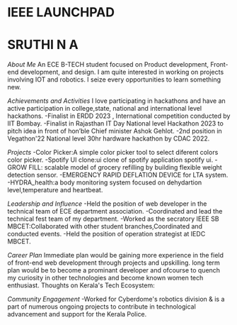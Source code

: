 # IEEE LAUNCHPAD

# SRUTHI N A

_About Me_
An ECE B-TECH student focused on Product development, Front-end development, and design. I am quite interested in working on projects involving IOT and robotics. I seize every opportunities to learn something new.

_Achievements and Activities_
I love participating in hackathons and have an active participation in college,state, national and international level hackathons. 
-Finalist in ERDD 2023 , International competition conducted by IIT Bombay.
-Finalist in Rajasthan IT Day National level Hackathon 2023 to pitch idea in front of hon’ble Chief minister Ashok Gehlot.
-2nd position in Vegathon'22 National level 30hr hardware hackathon by CDAC 2022.

_Projects_
-Color Picker:A simple color picker tool to select diferent colors	color picker.
-Spotify UI clone:ui clone of spotify application	spotify ui.
-GROW FILL: scalable model of grocery refilling by building flexible weight detection sensor.
-EMERGENCY RAPID DEFLATION DEVICE for LTA system.
-HYDRA_health:a body monitoring system focused on dehydartion level,temperature and heartbeat.

_Leadership and Influence_
-Held the position of web developer in the technical team of ECE department association.
-Coordinated and lead the technical fest team of my department. -Worked as the secratory IEEE SB MBCET:Collaborated with other student branches,Coordinated and conducted events.
-Held the position of operation strategist at IEDC MBCET.

_Career Plan_
Immediate plan would be gaining more experience in the field of front-end web development through projects and upskilling.
long term plan would be to become a prominant developer and ofcourse to quench my curiosity in other technologies and become known women tech enthusiast.
Thoughts on Kerala's Tech Ecosystem:

_Community Engagement_
-Worked for Cyberdome's robotics division & is a part of numerous ongoing projects to contribute in technological advancement and support for the Kerala Police.

